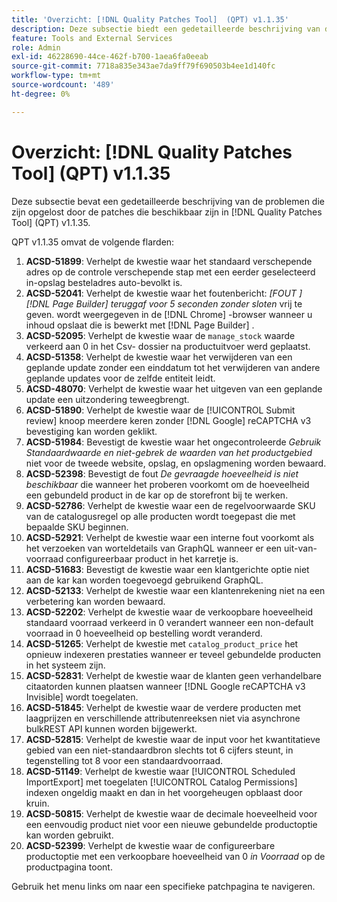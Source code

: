 ```yaml
---
title: 'Overzicht: [!DNL Quality Patches Tool]  (QPT) v1.1.35'
description: Deze subsectie biedt een gedetailleerde beschrijving van de problemen die zijn opgelost door de patches die beschikbaar zijn in  [!DNL Quality Patches Tool]  (QPT) v1.1.35.
feature: Tools and External Services
role: Admin
exl-id: 46228690-44ce-462f-b700-1aea6fa0eeab
source-git-commit: 7718a835e343ae7da9ff79f690503b4ee1d140fc
workflow-type: tm+mt
source-wordcount: '489'
ht-degree: 0%

---
```


# Overzicht: [!DNL Quality Patches Tool] (QPT) v1.1.35

Deze subsectie bevat een gedetailleerde beschrijving van de problemen die zijn opgelost door de patches die beschikbaar zijn in [!DNL Quality Patches Tool] (QPT) v1.1.35.

QPT v1.1.35 omvat de volgende flarden:

1. **ACSD-51899**: Verhelpt de kwestie waar het standaard verschepende adres op de controle verschepende stap met een eerder geselecteerd in-opslag besteladres auto-bevolkt is.
1. **ACSD-52041**: Verhelpt de kwestie waar het foutenbericht: *[FOUT ] [!DNL Page Builder] teruggaf voor 5 seconden zonder sloten* vrij te geven. wordt weergegeven in de [!DNL Chrome] -browser wanneer u inhoud opslaat die is bewerkt met [!DNL Page Builder] .
1. **ACSD-52095**: Verhelpt de kwestie waar de `manage_stock` waarde verkeerd aan 0 in het Csv- dossier na productuitvoer werd geplaatst.
1. **ACSD-51358**: Verhelpt de kwestie waar het verwijderen van een geplande update zonder een einddatum tot het verwijderen van andere geplande updates voor de zelfde entiteit leidt.
1. **ACSD-48070**: Verhelpt de kwestie waar het uitgeven van een geplande update een uitzondering teweegbrengt.
1. **ACSD-51890**: Verhelpt de kwestie waar de [!UICONTROL Submit review] knoop meerdere keren zonder [!DNL Google] reCAPTCHA v3 bevestiging kan worden geklikt.
1. **ACSD-51984**: Bevestigt de kwestie waar het ongecontroleerde *Gebruik Standaardwaarde en niet-gebrek de waarden van het productgebied* niet voor de tweede website, opslag, en opslagmening worden bewaard.
1. **ACSD-52398**: Bevestigt de fout *De gevraagde hoeveelheid is niet beschikbaar* die wanneer het proberen voorkomt om de hoeveelheid een gebundeld product in de kar op de storefront bij te werken.
1. **ACSD-52786**: Verhelpt de kwestie waar een de regelvoorwaarde SKU van de catalogusregel op alle producten wordt toegepast die met bepaalde SKU beginnen.
1. **ACSD-52921**: Verhelpt de kwestie waar een interne fout voorkomt als het verzoeken van worteldetails van GraphQL wanneer er een uit-van-voorraad configureerbaar product in het karretje is.
1. **ACSD-51683**: Bevestigt de kwestie waar een klantgerichte optie niet aan de kar kan worden toegevoegd gebruikend GraphQL.
1. **ACSD-52133**: Verhelpt de kwestie waar een klantenrekening niet na een verbetering kan worden bewaard.
1. **ACSD-52202**: Verhelpt de kwestie waar de verkoopbare hoeveelheid standaard voorraad verkeerd in 0 verandert wanneer een non-default voorraad in 0 hoeveelheid op bestelling wordt veranderd.
1. **ACSD-51265**: Verhelpt de kwestie met `catalog_product_price` het opnieuw indexeren prestaties wanneer er teveel gebundelde producten in het systeem zijn.
1. **ACSD-52831**: Verhelpt de kwestie waar de klanten geen verhandelbare citaatorden kunnen plaatsen wanneer [!DNL Google reCAPTCHA v3 Invisible] wordt toegelaten.
1. **ACSD-51845**: Verhelpt de kwestie waar de verdere producten met laagprijzen en verschillende attributenreeksen niet via asynchrone bulkREST API kunnen worden bijgewerkt.
1. **ACSD-52815**: Verhelpt de kwestie waar de input voor het kwantitatieve gebied van een niet-standaardbron slechts tot 6 cijfers steunt, in tegenstelling tot 8 voor een standaardvoorraad.
1. **ACSD-51149**: Verhelpt de kwestie waar [!UICONTROL Scheduled ImportExport] met toegelaten [!UICONTROL Catalog Permissions] indexen ongeldig maakt en dan in het voorgeheugen opblaast door kruin.
1. **ACSD-50815**: Verhelpt de kwestie waar de decimale hoeveelheid voor een eenvoudig product niet voor een nieuwe gebundelde productoptie kan worden gebruikt.
1. **ACSD-52399**: Verhelpt de kwestie waar de configureerbare productoptie met een verkoopbare hoeveelheid van 0 *in Voorraad* op de productpagina toont.

Gebruik het menu links om naar een specifieke patchpagina te navigeren.
